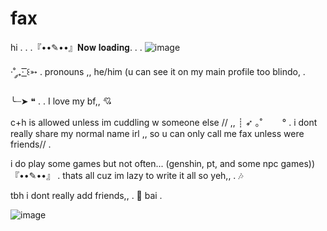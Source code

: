 # fax
 hi  .  .  .『••✎••』𝐍𝐨𝐰 𝐥𝐨𝐚𝐝𝐢𝐧𝐠.                            .                            .                     ![image](https://github.com/user-attachments/assets/b01612c0-280f-4be9-a031-a9f915d23f62)

·˚ ༘₊· ͟͟͞͞꒰➳ . pronouns ,, he/him (u can see it on my main profile too blindo, .

╰┈➤ ❝        .      .   I love my bf,, 💘

 c+h is allowed unless im cuddling w someone else // ,, 
┊ ➶ ｡˚ 　　° . i dont really share my normal name irl ,, so u can only call me fax unless were friends// .
  
 i do play some games but not often... (genshin, pt, and some npc games))
 『••✎••』 . thats all cuz im lazy to write it all so yeh,, .   🎶 


 tbh i dont really add friends,,  .  🍂 bai . 



![image](https://github.com/user-attachments/assets/2f122240-161f-47e0-ab75-d17b811e4359)

